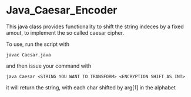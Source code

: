 # Java_Caesar_Encoder

This java class provides functionality to shift the string indeces by a fixed amout, to implement the so called caesar cipher.

To use, run the script with

```javac Caesar.java```

and then issue your command with

```java Caesar <STRING YOU WANT TO TRANSFORM> <ENCRYPTION SHIFT AS INT>```

it will return the string, with each char shifted by arg[1] in the alphabet
